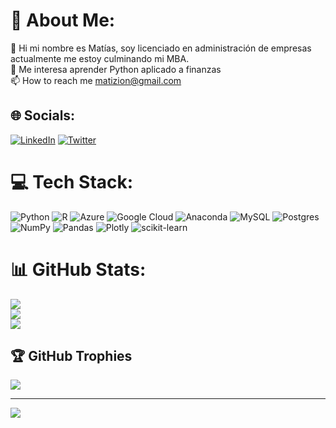 # 💫 About Me:
👋 Hi mi nombre es Matías, soy licenciado en administración de empresas actualmente me estoy culminando mi MBA.<br>👀 Me interesa aprender Python aplicado a finanzas<br> 📫 How to reach me matizion@gmail.com


## 🌐 Socials:
[![LinkedIn](https://img.shields.io/badge/LinkedIn-%230077B5.svg?logo=linkedin&logoColor=white)](https://linkedin.com/in/https://www.linkedin.com/in/mat%C3%ADas-g%C3%B3mez-ocampo-b0566616a/) [![Twitter](https://img.shields.io/badge/Twitter-%231DA1F2.svg?logo=Twitter&logoColor=white)](https://twitter.com/@matigori) 

# 💻 Tech Stack:
![Python](https://img.shields.io/badge/python-3670A0?style=for-the-badge&logo=python&logoColor=ffdd54) ![R](https://img.shields.io/badge/r-%23276DC3.svg?style=for-the-badge&logo=r&logoColor=white) ![Azure](https://img.shields.io/badge/azure-%230072C6.svg?style=for-the-badge&logo=azure-devops&logoColor=white) ![Google Cloud](https://img.shields.io/badge/Google%20Cloud-%234285F4.svg?style=for-the-badge&logo=google-cloud&logoColor=white) ![Anaconda](https://img.shields.io/badge/Anaconda-%2344A833.svg?style=for-the-badge&logo=anaconda&logoColor=white) ![MySQL](https://img.shields.io/badge/mysql-%2300f.svg?style=for-the-badge&logo=mysql&logoColor=white) ![Postgres](https://img.shields.io/badge/postgres-%23316192.svg?style=for-the-badge&logo=postgresql&logoColor=white) ![NumPy](https://img.shields.io/badge/numpy-%23013243.svg?style=for-the-badge&logo=numpy&logoColor=white) ![Pandas](https://img.shields.io/badge/pandas-%23150458.svg?style=for-the-badge&logo=pandas&logoColor=white) ![Plotly](https://img.shields.io/badge/Plotly-%233F4F75.svg?style=for-the-badge&logo=plotly&logoColor=white) ![scikit-learn](https://img.shields.io/badge/scikit--learn-%23F7931E.svg?style=for-the-badge&logo=scikit-learn&logoColor=white)
# 📊 GitHub Stats:
![](https://github-readme-stats.vercel.app/api?username=matizion&theme=dark&hide_border=false&include_all_commits=false&count_private=false)<br/>
![](https://github-readme-streak-stats.herokuapp.com/?user=matizion&theme=dark&hide_border=false)<br/>
![](https://github-readme-stats.vercel.app/api/top-langs/?username=matizion&theme=dark&hide_border=false&include_all_commits=false&count_private=false&layout=compact)

## 🏆 GitHub Trophies
![](https://github-profile-trophy.vercel.app/?username=matizion&theme=radical&no-frame=false&no-bg=true&margin-w=4)

---
[![](https://visitcount.itsvg.in/api?id=matizion&icon=0&color=0)](https://visitcount.itsvg.in)

<!-- Proudly created with GPRM ( https://gprm.itsvg.in ) -->
